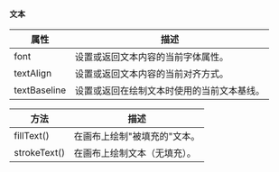 #### 文本
|  属性  | 描述  |  
|  ----  | ----  |  
| font  | 		设置或返回文本内容的当前字体属性。 |
| textAlign  | 		设置或返回文本内容的当前对齐方式。 |   
| textBaseline | 		设置或返回在绘制文本时使用的当前文本基线。 |

|  方法  | 描述  |  
|  ----  | ----  |  
| fillText()  | 			在画布上绘制"被填充的"文本。 |
| strokeText()  | 			在画布上绘制文本（无填充）。 |  